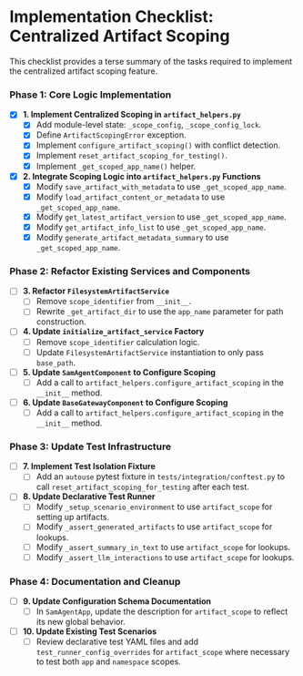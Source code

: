 # Implementation Checklist: Centralized Artifact Scoping

This checklist provides a terse summary of the tasks required to implement the centralized artifact scoping feature.

### Phase 1: Core Logic Implementation

-   [X] **1. Implement Centralized Scoping in `artifact_helpers.py`**
    -   [X] Add module-level state: `_scope_config`, `_scope_config_lock`.
    -   [X] Define `ArtifactScopingError` exception.
    -   [X] Implement `configure_artifact_scoping()` with conflict detection.
    -   [X] Implement `reset_artifact_scoping_for_testing()`.
    -   [X] Implement `_get_scoped_app_name()` helper.

-   [X] **2. Integrate Scoping Logic into `artifact_helpers.py` Functions**
    -   [X] Modify `save_artifact_with_metadata` to use `_get_scoped_app_name`.
    -   [X] Modify `load_artifact_content_or_metadata` to use `_get_scoped_app_name`.
    -   [X] Modify `get_latest_artifact_version` to use `_get_scoped_app_name`.
    -   [X] Modify `get_artifact_info_list` to use `_get_scoped_app_name`.
    -   [X] Modify `generate_artifact_metadata_summary` to use `_get_scoped_app_name`.

### Phase 2: Refactor Existing Services and Components

-   [ ] **3. Refactor `FilesystemArtifactService`**
    -   [ ] Remove `scope_identifier` from `__init__`.
    -   [ ] Rewrite `_get_artifact_dir` to use the `app_name` parameter for path construction.

-   [ ] **4. Update `initialize_artifact_service` Factory**
    -   [ ] Remove `scope_identifier` calculation logic.
    -   [ ] Update `FilesystemArtifactService` instantiation to only pass `base_path`.

-   [ ] **5. Update `SamAgentComponent` to Configure Scoping**
    -   [ ] Add a call to `artifact_helpers.configure_artifact_scoping` in the `__init__` method.

-   [ ] **6. Update `BaseGatewayComponent` to Configure Scoping**
    -   [ ] Add a call to `artifact_helpers.configure_artifact_scoping` in the `__init__` method.

### Phase 3: Update Test Infrastructure

-   [ ] **7. Implement Test Isolation Fixture**
    -   [ ] Add an `autouse` pytest fixture in `tests/integration/conftest.py` to call `reset_artifact_scoping_for_testing` after each test.

-   [ ] **8. Update Declarative Test Runner**
    -   [ ] Modify `_setup_scenario_environment` to use `artifact_scope` for setting up artifacts.
    -   [ ] Modify `_assert_generated_artifacts` to use `artifact_scope` for lookups.
    -   [ ] Modify `_assert_summary_in_text` to use `artifact_scope` for lookups.
    -   [ ] Modify `_assert_llm_interactions` to use `artifact_scope` for lookups.

### Phase 4: Documentation and Cleanup

-   [ ] **9. Update Configuration Schema Documentation**
    -   [ ] In `SamAgentApp`, update the description for `artifact_scope` to reflect its new global behavior.

-   [ ] **10. Update Existing Test Scenarios**
    -   [ ] Review declarative test YAML files and add `test_runner_config_overrides` for `artifact_scope` where necessary to test both `app` and `namespace` scopes.
